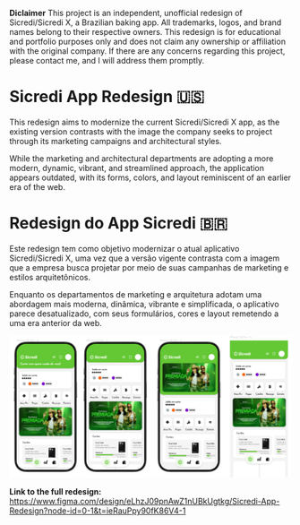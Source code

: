 **Diclaimer** 
This project is an independent, unofficial redesign of Sicredi/Sicredi X, a Brazilian baking app. All trademarks, logos, and brand names belong to their respective owners. This redesign is for educational and portfolio purposes only and does not claim any ownership or affiliation with the original company. If there are any concerns regarding this project, please contact me, and I will address them promptly.

# Sicredi App Redesign 🇺🇸️
This redesign aims to modernize the current Sicredi/Sicredi X app, as the existing version contrasts with the image the company seeks to project through its marketing campaigns and architectural styles.

While the marketing and architectural departments are adopting a more modern, dynamic, vibrant, and streamlined approach, the application appears outdated, with its forms, colors, and layout reminiscent of an earlier era of the web.

# Redesign do App Sicredi 🇧🇷️
Este redesign tem como objetivo modernizar o atual aplicativo Sicredi/Sicredi X, uma vez que a versão vigente contrasta com a imagem que a empresa busca projetar por meio de suas campanhas de marketing e estilos arquitetônicos.

Enquanto os departamentos de marketing e arquitetura adotam uma abordagem mais moderna, dinâmica, vibrante e simplificada, o aplicativo parece desatualizado, com seus formulários, cores e layout remetendo a uma era anterior da web.

![App preview](images/Spoiler.png)

**Link to the full redesign:**
https://www.figma.com/design/eLhzJ09pnAwZ1nUBkUgtkg/Sicredi-App-Redesign?node-id=0-1&t=ieRauPpy90fK86V4-1